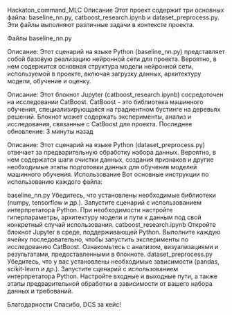 Hackaton_command_MLC
Описание
Этот проект содержит три основных файла: baseline_nn.py, catboost_research.ipynb и dataset_preprocess.py. Эти файлы выполняют различные задачи в контексте проекта.

Файлы
baseline_nn.py

Описание: Этот сценарий на языке Python (baseline_nn.py) представляет собой базовую реализацию нейронной сети для проекта. Вероятно, в нем содержится основная структура модели нейронной сети, используемой в проекте, включая загрузку данных, архитектуру модели, обучение и оценку.

Описание: Этот блокнот Jupyter (catboost_research.ipynb) сосредоточен на исследовании CatBoost. CatBoost - это библиотека машинного обучения, специализирующаяся на градиентном бустинге на деревьях решений. Блокнот может содержать эксперименты, анализ и исследования, связанные с CatBoost для проекта.
Последнее обновление: 3 минуты назад

Описание: Этот сценарий на языке Python (dataset_preprocess.py) отвечает за предварительную обработку набора данных. Вероятно, в нем содержатся шаги очистки данных, создания признаков и другие необходимые этапы подготовки данных для обучения моделей машинного обучения.
Использование
Вот основные инструкции по использованию каждого файла:

baseline_nn.py
Убедитесь, что установлены необходимые библиотеки (numpy, tensorflow и др.).
Запустите сценарий с использованием интерпретатора Python.
При необходимости настройте гиперпараметры, архитектуру модели и пути к данным под свой конкретный случай использования.
catboost_research.ipynb
Откройте блокнот Jupyter в среде, поддерживающей Python.
Выполните каждую ячейку последовательно, чтобы запустить эксперименты по исследованию CatBoost.
Ознакомьтесь с анализом, визуализациями и результатами, предоставленными в блокноте.
dataset_preprocess.py
Убедитесь, что у вас установлены необходимые зависимости (pandas, scikit-learn и др.).
Запустите сценарий с использованием интерпретатора Python.
Настройте входные и выходные пути, а также этапы предварительной обработки в зависимости от вашего набора данных и требований.


Благодарности
Спасибо, DCS за кейс!
